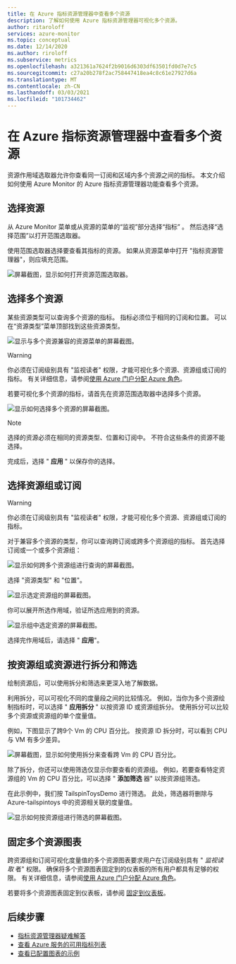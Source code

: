 ```yaml
---
title: 在 Azure 指标资源管理器中查看多个资源
description: 了解如何使用 Azure 指标资源管理器可视化多个资源。
author: ritaroloff
services: azure-monitor
ms.topic: conceptual
ms.date: 12/14/2020
ms.author: riroloff
ms.subservice: metrics
ms.openlocfilehash: a321361a7624f2b9016d6303df63501fd0d7e7c5
ms.sourcegitcommit: c27a20b278f2ac758447418ea4c8c61e27927d6a
ms.translationtype: MT
ms.contentlocale: zh-CN
ms.lasthandoff: 03/03/2021
ms.locfileid: "101734462"
---
```

# <a name="view-multiple-resources-in-the-azure-metrics-explorer"></a>在 Azure 指标资源管理器中查看多个资源

资源作用域选取器允许你查看同一订阅和区域内多个资源之间的指标。 本文介绍如何使用 Azure Monitor 的 Azure 指标资源管理器功能查看多个资源。 

## <a name="select-a-resource"></a>选择资源 

从 Azure Monitor 菜单或从资源的菜单的“监视”部分选择“指标”    。 然后选择“选择范围”以打开范围选取器。 

使用范围选取器选择要查看其指标的资源。 如果从资源菜单中打开 "指标资源管理器"，则应填充范围。 

![屏幕截图，显示如何打开资源范围选取器。](./media/metrics-dynamic-scope/019.png)

## <a name="select-multiple-resources"></a>选择多个资源 

某些资源类型可以查询多个资源的指标。 指标必须位于相同的订阅和位置。 可以在“资源类型”菜单顶部找到这些资源类型。

![显示与多个资源兼容的资源菜单的屏幕截图。](./media/metrics-dynamic-scope/020.png)

> [!WARNING] 
> 你必须在订阅级别具有 "监视读者" 权限，才能可视化多个资源、资源组或订阅的指标。 有关详细信息，请参阅[使用 Azure 门户分配 Azure 角色](../../role-based-access-control/role-assignments-portal.md)。

若要可视化多个资源的指标，请首先在资源范围选取器中选择多个资源。 

![显示如何选择多个资源的屏幕截图。](./media/metrics-dynamic-scope/021.png)

> [!NOTE]
> 选择的资源必须在相同的资源类型、位置和订阅中。 不符合这些条件的资源不能选择。 

完成后，选择 " **应用** " 以保存你的选择。 

## <a name="select-a-resource-group-or-subscription"></a>选择资源组或订阅 

> [!WARNING]
> 你必须在订阅级别具有 "监视读者" 权限，才能可视化多个资源、资源组或订阅的指标。 

对于兼容多个资源的类型，你可以查询跨订阅或跨多个资源组的指标。 首先选择订阅或一个或多个资源组： 

![显示如何跨多个资源组进行查询的屏幕截图。](./media/metrics-dynamic-scope/022.png)

选择 "资源类型" 和 "位置"。 

![显示选定资源组的屏幕截图。](./media/metrics-dynamic-scope/023.png)

你可以展开所选作用域，验证所选应用到的资源。

![显示组中选定资源的屏幕截图。](./media/metrics-dynamic-scope/024.png)

选择完作用域后，请选择 " **应用**"。 

## <a name="split-and-filter-by-resource-group-or-resources"></a>按资源组或资源进行拆分和筛选

绘制资源后，可以使用拆分和筛选来更深入地了解数据。 

利用拆分，可以可视化不同的度量段之间的比较情况。 例如，当你为多个资源绘制指标时，可以选择 " **应用拆分** " 以按资源 ID 或资源组拆分。 使用拆分可以比较多个资源或资源组的单个度量值。  

例如，下图显示了跨9个 Vm 的 CPU 百分比。 按资源 ID 拆分时，可以看到 CPU 与 VM 有多少差异。 

![屏幕截图，显示如何使用拆分来查看跨 Vm 的 CPU 百分比。](./media/metrics-dynamic-scope/026.png)

除了拆分，你还可以使用筛选仅显示你要查看的资源组。  例如，若要查看特定资源组的 Vm 的 CPU 百分比，可以选择 " **添加筛选** 器" 以按资源组筛选。 

在此示例中，我们按 TailspinToysDemo 进行筛选。 此处，筛选器将删除与 Azure-tailspintoys 中的资源相关联的度量值。 

![显示如何按资源组进行筛选的屏幕截图。](./media/metrics-dynamic-scope/027.png)

## <a name="pin-multiple-resource-charts"></a>固定多个资源图表 

跨资源组和订阅可视化度量值的多个资源图表要求用户在订阅级别具有 " *监视读取* 者" 权限。 确保将多个资源图表固定到的仪表板的所有用户都具有足够的权限。 有关详细信息，请参阅[使用 Azure 门户分配 Azure 角色](../../role-based-access-control/role-assignments-portal.md)。

若要将多个资源图表固定到仪表板，请参阅 [固定到仪表板](../essentials/metrics-charts.md#pinning-to-dashboards)。 

## <a name="next-steps"></a>后续步骤

* [指标资源管理器疑难解答](../essentials/metrics-troubleshoot.md)
* [查看 Azure 服务的可用指标列表](./metrics-supported.md)
* [查看已配置图表的示例](../essentials/metric-chart-samples.md)